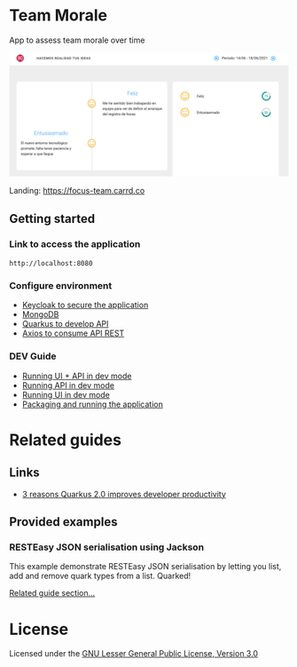 # Team Morale
App to assess team morale over time

![Team morale](docs/assets/screenshot-team-morale-1.png)

Landing: https://focus-team.carrd.co

## Getting started
### Link to access the application
```
http://localhost:8080
```

### Configure environment
- [Keycloak to secure the application](./docs/getting-started/APP-KEYCLOAK.md)
- [MongoDB](./docs/getting-started/APP-MONGODB.md)
- [Quarkus to develop API](./docs/getting-started/API-QUARKUS.md)
- [Axios to consume API REST](./docs/getting-started/UI-AXIOS.md)

### DEV Guide
- [Running UI + API in dev mode](./docs/getting-started/DEV-API-UI.md)
- [Running API in dev mode](./docs/getting-started/DEV-API.md)
- [Running UI in dev mode](./docs/getting-started/DEV-UI.md)
- [Packaging and running the application](./docs/getting-started/DEV-PACKAGING.md)


# Related guides
## Links
- [3 reasons Quarkus 2.0 improves developer productivity](https://dzone.com/articles/3-reasons-quarkus-20-improves-developer-productivi)
## Provided examples
### RESTEasy JSON serialisation using Jackson
This example demonstrate RESTEasy JSON serialisation by letting you list, add and remove quark types from a list. Quarked!

[Related guide section...](https://quarkus.io/guides/rest-json#creating-your-first-json-rest-service)

# License
Licensed under the [GNU Lesser General Public License, Version 3.0](https://www.gnu.org/licenses/lgpl.txt)